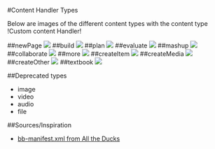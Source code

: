 #Content Handler Types

Below are images of the different content types with the content type !Custom content Handler!

##newPage
![](newPage.png?raw=true)
##build
![](build.png?raw=true)
##plan
![](plan.png?raw=true)
##evaluate
![](evaluate.png?raw=true)
##mashup
![](mashup.png?raw=true)
##collaborate
![](collaborate.png?raw=true)
##more
![](more.png?raw=true)
##createItem
![](createItem.png?raw=true)
##createMedia
![](createMedia.png?raw=true)
##createOther
![](createOther.png?raw=true)
##textbook
![](textbook.png?raw=true)

##Deprecated types
* image 
* video 
* audio 
* file

##Sources/Inspiration
* [bb-manifest.xml from All the Ducks](https://docs.alltheducks.com/blackboard/bb-manifest-ref.html#toc_14)

